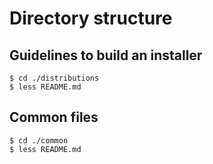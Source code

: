 # Directory structure

## Guidelines to build an installer

    $ cd ./distributions
    $ less README.md

## Common files

    $ cd ./common
    $ less README.md


